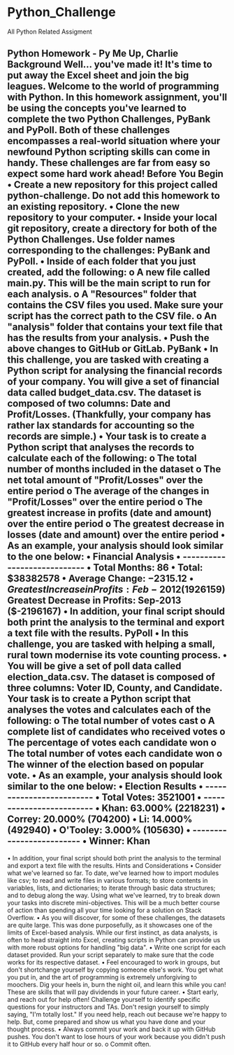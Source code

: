 # Python_Challenge
All Python Related Assigment

Python Homework - Py Me Up, Charlie
Background
Well... you've made it!
It's time to put away the Excel sheet and join the big leagues. Welcome to the world of programming with Python. In this homework assignment, you'll be using the concepts you've learned to complete the two Python Challenges, PyBank and PyPoll.
Both of these challenges encompasses a real-world situation where your newfound Python scripting skills can come in handy. These challenges are far from easy so expect some hard work ahead!
Before You Begin
•	Create a new repository for this project called python-challenge. Do not add this homework to an existing repository.
•	Clone the new repository to your computer.
•	Inside your local git repository, create a directory for both of the Python Challenges. Use folder names corresponding to the challenges: PyBank and PyPoll.
•	Inside of each folder that you just created, add the following:
o	A new file called main.py. This will be the main script to run for each analysis.
o	A "Resources" folder that contains the CSV files you used. Make sure your script has the correct path to the CSV file.
o	An "analysis" folder that contains your text file that has the results from your analysis.
•	Push the above changes to GitHub or GitLab.
PyBank
•	In this challenge, you are tasked with creating a Python script for analysing the financial records of your company. You will give a set of financial data called budget_data.csv. The dataset is composed of two columns: Date and Profit/Losses. (Thankfully, your company has rather lax standards for accounting so the records are simple.)
•	Your task is to create a Python script that analyses the records to calculate each of the following:
o	The total number of months included in the dataset
o	The net total amount of "Profit/Losses" over the entire period
o	The average of the changes in "Profit/Losses" over the entire period
o	The greatest increase in profits (date and amount) over the entire period
o	The greatest decrease in losses (date and amount) over the entire period
•	As an example, your analysis should look similar to the one below:
•	Financial Analysis
•	----------------------------
•	Total Months: 86
•	Total: $38382578
•	Average  Change: $-2315.12
•	Greatest Increase in Profits: Feb-2012 ($1926159)
Greatest Decrease in Profits: Sep-2013 ($-2196167)
•	In addition, your final script should both print the analysis to the terminal and export a text file with the results.
PyPoll
•	In this challenge, you are tasked with helping a small, rural town modernise its vote counting process.
•	You will be give a set of poll data called election_data.csv. The dataset is composed of three columns: Voter ID, County, and Candidate. Your task is to create a Python script that analyses the votes and calculates each of the following:
o	The total number of votes cast
o	A complete list of candidates who received votes
o	The percentage of votes each candidate won
o	The total number of votes each candidate won
o	The winner of the election based on popular vote.
•	As an example, your analysis should look similar to the one below:
•	Election Results
•	-------------------------
•	Total Votes: 3521001
•	-------------------------
•	Khan: 63.000% (2218231)
•	Correy: 20.000% (704200)
•	Li: 14.000% (492940)
•	O'Tooley: 3.000% (105630)
•	-------------------------
•	Winner: Khan
-------------------------
•	In addition, your final script should both print the analysis to the terminal and export a text file with the results.
Hints and Considerations
•	Consider what we've learned so far. To date, we've learned how to import modules like csv; to read and write files in various formats; to store contents in variables, lists, and dictionaries; to iterate through basic data structures; and to debug along the way. Using what we've learned, try to break down your tasks into discrete mini-objectives. This will be a much better course of action than spending all your time looking for a solution on Stack Overflow.
•	As you will discover, for some of these challenges, the datasets are quite large. This was done purposefully, as it showcases one of the limits of Excel-based analysis. While our first instinct, as data analysts, is often to head straight into Excel, creating scripts in Python can provide us with more robust options for handling "big data".
•	Write one script for each dataset provided. Run your script separately to make sure that the code works for its respective dataset.
•	Feel encouraged to work in groups, but don't shortchange yourself by copying someone else's work. You get what you put in, and the art of programming is extremely unforgiving to moochers. Dig your heels in, burn the night oil, and learn this while you can! These are skills that will pay dividends in your future career.
•	Start early, and reach out for help often! Challenge yourself to identify specific questions for your instructors and TAs. Don't resign yourself to simply saying, "I'm totally lost." If you need help, reach out because we're happy to help. But, come prepared and show us what you have done and your thought process.
•	Always commit your work and back it up with GitHub pushes. You don't want to lose hours of your work because you didn't push it to GitHub every half hour or so.
o	Commit often.


